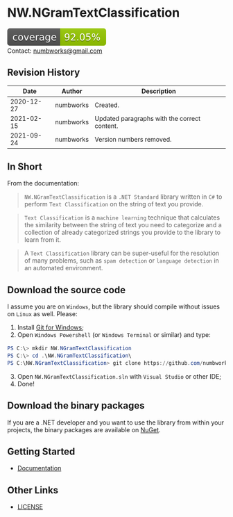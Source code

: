# NW.NGramTextClassification

![codecoverage.svg](codecoverage.svg)<br>
Contact: numbworks@gmail.com

## Revision History

| Date | Author | Description |
|---|---|---|
| 2020-12-27 | numbworks | Created. |
| 2021-02-15 | numbworks | Updated paragraphs with the correct content. |
| 2021-09-24 | numbworks | Version numbers removed. |

## In Short

From the documentation:

> `NW.NGramTextClassification` is a `.NET Standard` library written in `C#` to perform `Text Classification` on the string of text you provide.

> `Text Classification` is a `machine learning` technique that calculates the similarity between the string of text you need to categorize and a collection of already categorized strings you provide to the library to learn from it. 

> A `Text Classification` library can be super-useful for the resolution of many problems, such as `spam detection` or `language detection` in an automated environment.

## Download the source code

I assume you are on `Windows`, but the library should compile without issues on `Linux` as well. Please:

1. Install [Git for Windows](https://git-scm.com/download/win);
2. Open `Windows Powershell` (or `Windows Terminal` or similar) and type:

```powershell
PS C:\> mkdir NW.NGramTextClassification
PS C:\> cd .\NW.NGramTextClassification\
PS C:\NW.NGramTextClassification> git clone https://github.com/numbworks/NW.NGramTextClassification.git
```

3. Open `NW.NGramTextClassification.sln` with `Visual Studio` or other IDE;
4. Done!

## Download the binary packages

If you are a .NET developer and you want to use the library from within your projects, the binary packages are available on [NuGet](https://www.nuget.org/packages/NW.NGramTextClassification/).

## Getting Started

- [Documentation](docs/Documentation-NW.NGramTextClassification.md)

## Other Links

- [LICENSE](LICENSE)